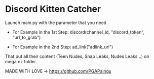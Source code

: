 # Discord Kitten Catcher

Launch main.py with the parameter that you need.

- For Example in the 1st Step:
discord(channel_id, "discord_token", "url_to_grab")

- For Example in the 2nd Step:
ad_link("adlink_url")

That put all their content (Teen Nudes, Snap Leaks, Nudes Leaks...) on mega.nz folder.

MADE WITH LOVE -> https://github.com/PGAPaingu